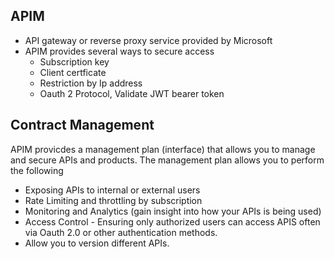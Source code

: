 ## APIM

- API gateway or reverse proxy service provided by Microsoft
- APIM provides several ways to secure access
  - Subscription key
  - Client certficate 
  - Restriction by Ip address
  - Oauth 2 Protocol, Validate JWT bearer token

## Contract Management 
APIM provicdes a management plan (interface) that allows you to manage and secure APIs and products.
The management plan allows you to perform the following
- Exposing APIs to internal or external users
- Rate Limiting and throttling by subscription
- Monitoring and Analytics (gain insight into how your APIs is being used)
- Access Control - Ensuring only authorized users can access APIS often via Oauth 2.0 or other authentication methods.
- Allow you to version different APIs. 


